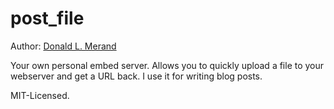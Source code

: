 post_file
=========

Author: [Donald L. Merand](http://donaldmerand.com)

Your own personal embed server. Allows you to quickly upload a file to your webserver and get a URL back. I use it for writing blog posts.

MIT-Licensed.
